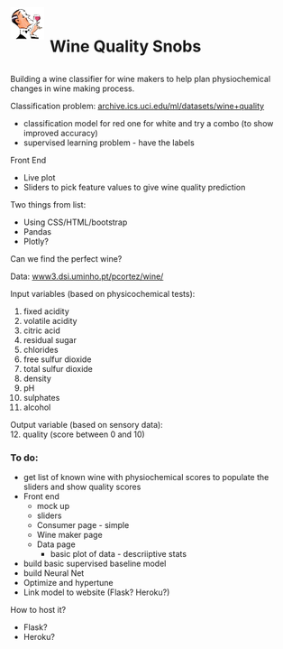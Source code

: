 <img style="float:left;padding-right:10px;width:60px;" src="app/static/images/snob.png">
<h1 style="line-height:60px;">Wine Quality Snobs</h1>
Building a wine classifier for wine makers to help plan physiochemical changes in wine making process.

Classification problem: [archive.ics.uci.edu/ml/datasets/wine+quality](https://archive.ics.uci.edu/ml/datasets/wine+quality)

* classification model for red one for white and try a combo (to show improved accuracy)
* supervised learning problem - have the labels




Front End
- Live plot
- Sliders to pick feature values to give wine quality prediction



Two things from list:

* Using CSS/HTML/bootstrap
* Pandas
* Plotly?



Can we find the perfect wine?



Data: [www3.dsi.uminho.pt/pcortez/wine/](http://www3.dsi.uminho.pt/pcortez/wine/)



Input variables (based on physicochemical tests): 
1. fixed acidity
2. volatile acidity
3. citric acid
4. residual sugar
5. chlorides
6. free sulfur dioxide
7. total sulfur dioxide
8. density
9. pH
10. sulphates
11. alcohol

Output variable (based on sensory data):
<br>
12. quality (score between 0 and 10)


### To do:

* get list of known wine with physiochemical scores to populate the sliders and show quality scores
* Front end
	* mock up
	* sliders
	* Consumer page - simple
	* Wine maker page
	* Data page
		* basic plot of data - descriiptive stats
* build basic supervised baseline model
* build Neural Net
* Optimize and hypertune
* Link model to website (Flask? Heroku?)



How to host it?

* Flask?
* Heroku?
